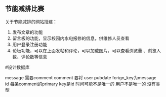 ## 节能减排比赛
 
关于节能减排的网站搭建：
1. 发布文章的功能
2. 留言板的功能，显示校园内水电报修的信息，供维修人员查看
3. 用户登录注册功能
4. 论坛功能，可以在上面发帖和评论，可以加载图片，可以查看浏览量
、浏览人数、评论数等信息

#设计数据库

message 需要comment 
comment 要将 user pubdate forign_key为message id
每条comment的primary key是id  时间可能不是唯一的 用户不是唯一的
没有类型

 